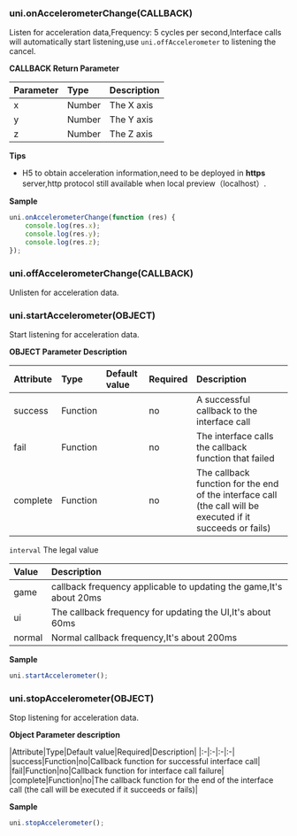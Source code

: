### uni.onAccelerometerChange(CALLBACK)
Listen for acceleration data,Frequency: 5 cycles per second,Interface calls will automatically start listening,use ``uni.offAccelerometer`` to listening the cancel.

**CALLBACK Return Parameter**

|Parameter|Type|Description|
|:-|:-|:-|
|x|Number|The X axis|
|y|Number|The Y axis|
|z|Number|The Z axis|

**Tips**

- H5 to obtain acceleration information,need to be deployed in **https** server,http protocol still available when local preview（localhost）.

**Sample**

```javascript
uni.onAccelerometerChange(function (res) {
	console.log(res.x);
	console.log(res.y);
	console.log(res.z);
});
```

### uni.offAccelerometerChange(CALLBACK)
Unlisten for acceleration data.

### uni.startAccelerometer(OBJECT)
Start listening for acceleration data.

**OBJECT Parameter Description**

|Attribute|Type|Default value|Required|Description|
|:-|:-|:-|:-|:-|
|success|Function||no|A successful callback to the interface call|
|fail|Function||no|The interface calls the callback function that failed|
|complete|Function||no|The callback function for the end of the interface call (the call will be executed if it succeeds or fails)|

`interval` The legal value

|Value|Description|
|:-|:-|
|game|callback frequency applicable to updating the game,It's about 20ms|
|ui|The callback frequency for updating the UI,It's about 60ms|
|normal|Normal callback frequency,It's about 200ms|


**Sample**

```javascript
uni.startAccelerometer();
```

### uni.stopAccelerometer(OBJECT)
Stop listening for acceleration data.

**Object Parameter description**

|Attribute|Type|Default value|Required|Description|
|:-|:-|:-|:-|
|success|Function|no|Callback function for successful interface call|
|fail|Function|no|Callback function for interface call failure|
|complete|Function|no|The callback function for the end of the interface call (the call will be executed if it succeeds or fails)|

**Sample**

```javascript
uni.stopAccelerometer();
```
